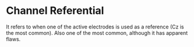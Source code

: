 # Channel Referential

It refers to when one of the active electrodes is used as a reference (Cz is the most common). Also one of the most common, although it has apparent flaws.